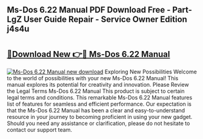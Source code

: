 ## Ms-Dos 6.22 Manual PDF Download Free - Part-LgZ User Guide Repair - Service Owner Edition j4s4u

# <h2><a href="http://cf2708.oget.top/?id=Ms-Dos+6.22+Manual">🔗Download New 👉🔴 Ms-Dos 6.22 Manual</a></h2>

[![Ms-Dos 6.22 Manual new download](https://i.imgur.com/5g1atiW.png)](http://cf2708.oget.top/?id=Ms-Dos+6.22+Manual)
Exploring New Possibilities Welcome to the world of possibilities with your new Ms-Dos 6.22 Manual! This manual explores its potential for creativity and innovation. Please Review the Legal Terms Ms-Dos 6.22 Manual This product is subject to certain legal terms and conditions. This remarkable Ms-Dos 6.22 Manual features list of features for seamless and efficient performance. Our expectation is that the Ms-Dos 6.22 Manual has been a clear and easy-to-understand resource in your journey to becoming proficient in using your new gadget. Should you need any assistance or clarification, please do not hesitate to contact our support team.
